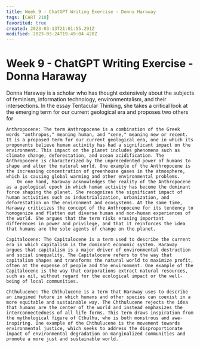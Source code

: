 ```yaml
---
title: Week 9 - ChatGPT Writing Exercise - Donna Haraway
tags: [CART 210]
favorited: true
created: 2023-03-13T21:01:55.291Z
modified: 2023-03-24T19:49:04.420Z
---
```


# Week 9 - ChatGPT Writing Exercise - Donna Haraway

Donna Haraway is a scholar who has thought extensively about the subjects of feminism, information technology, environmentalism, and their intersections. In the essay Tentacular Thinking, she takes a critical look at the emerging term for our current geological era and proposes two others for 

    Anthropocene: The term Anthropocene is a combination of the Greek words "anthropos," meaning human, and "cene," meaning new or recent. It is a proposed term for our current geological era, one in which its proponents believe human activity has had a significant impact on the environment. This impact on the planet includes phenomena such as climate change, deforestation, and ocean acidification. The Anthropocene is characterized by the unprecedented power of humans to shape and alter the natural world. One example of the Anthropocene is the increasing concentration of greenhouse gases in the atmosphere, which is causing global warming and other environmental problems.
		On one hand, Haraway acknowledges the reality of the Anthropocene as a geological epoch in which human activity has become the dominant force shaping the planet. She recognizes the significant impact of human activities such as industrialization, urbanization, and deforestation on the environment and ecosystems. At the same time, Haraway criticizes the concept of the Anthropocene for its tendency to homogenize and flatten out diverse human and non-human experiences of the world. She argues that the term risks erasing important differences in power and privilege, and that it reinforces the idea that humans are the sole agents of change on the planet.

    Capitalocene: The Capitalocene is a term used to describe the current era in which capitalism is the dominant economic system. Haraway argues that capitalism is a major driver of environmental destruction and social inequality. The Capitalocene refers to the way that capitalism shapes and transforms the natural world to maximize profit, often at the expense of people and the environment. One example of the Capitalocene is the way that corporations extract natural resources, such as oil, without regard for the ecological impact or the well-being of local communities.

    Chthulucene: The Chthulucene is a term that Haraway uses to describe an imagined future in which humans and other species can coexist in a more equitable and sustainable way. The Chthulucene rejects the idea that humans are the center of the world and instead emphasizes the interconnectedness of all life forms. This term draws inspiration from the mythological figure of Cthulhu, who is both monstrous and awe-inspiring. One example of the Chthulucene is the movement towards environmental justice, which seeks to address the disproportionate impact of environmental degradation on marginalized communities and promote a more just and sustainable world.
